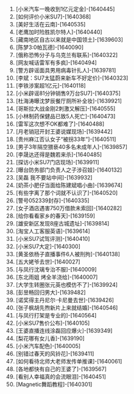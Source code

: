 
1. [小米汽车一晚收到1亿元定金]-[1640445]
1. [如何评价小米SU7]-[1640368]
1. [美好生活在云南]-[1640535]
1. [老鹰加时险胜凯尔特人]-[1640440]
1. [藏南地区自古以来就是中国领土]-[1639603]
1. [陈梦3:0帕瓦德]-[1640090]
1. [俄称恐怖分子与乌克兰有联系]-[1640322]
1. [网友喊话雷军有多疯]-[1640494]
1. [警方辟谣面具男用病毒针扎人]-[1639781]
1. [李斌：SU7太猛蔚来新车不好定价]-[1640323]
1. [李铁涉案超1亿元]-[1640118]
1. [小米辟谣81分钟销售9万台SU7]-[1640375]
1. [杜海涛曝沈梦辰餐厅厕所补全妆]-[1639921]
1. [哥斯拉大战金刚2刺激又解压]-[1640555]
1. [小林制药保健品已致5人死亡]-[1640473]
1. [雷军这次想不OK都难了]-[1640488]
1. [月老销冠开封王婆说媒现场]-[1639442]
1. [贵州麻江否认女子“被拐33年”]-[1640511]
1. [男子3年隔空猥亵40多名未成年人]-[1639857]
1. [李晟达还得是魏若来杀]-[1640485]
1. [探访小米SU7门店现场]-[1639911]
1. [曝台防务部门负责人之子涉召妓]-[1640132]
1. [吴磊 我不要站中间]-[1639932]
1. [奶茶小肥仔当面给陈建斌唱小曲]-[1639674]
1. [有些字离了那个词就不认识了]-[1640520]
1. [警号052339封存]-[1640335]
1. [女子酒店遇害750万借款未索回]-[1640282]
1. [给你看看家乡的春天]-[1639159]
1. [雄安新区发现8座古城遗址]-[1639814]
1. [淘宝人工客服英语]-[1639614]
1. [小米SU7试驾评测]-[1640410]
1. [小米SU7大定]-[1640300]
1. [黄圣依杨子直播事件6人被刑拘]-[1640138]
1. [五大姥爷去世]-[1640027]
1. [与凤行沈璃专治不服]-[1640009]
1. [东北雨姐 烤全羊浇给]-[1640007]
1. [大学生转圈张元英也模仿不了]-[1639924]
1. [彭昱畅回归男大]-[1639482]
1. [诺奖得主丹尼尔·卡尼曼去世]-[1639426]
1. [张子枫胡先煦新片上来就结婚]-[1640546]
1. [与凤行打架是专业的]-[1640564]
1. [小米SU7售价公布]-[1640105]
1. [王婆直播连线涂磊回应爆火]-[1639349]
1. [梨花哪有女儿香]-[1639190]
1. [小米汽车配色]-[1640005]
1. [别错过春天的风铃花]-[1639411]
1. [如何看待北师大老师发传单推课]-[1640061]
1. [各地都快有自己的王婆了]-[1639567]
1. [看别人幸福真的会流眼泪]-[1640451]
1. [Magnetic舞蹈教程]-[1640301]